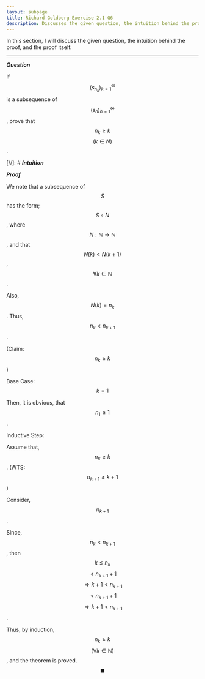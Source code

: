 ```yaml
---
layout: subpage
title: Richard Goldberg Exercise 2.1 Q6
description: Discusses the given question, the intuition behind the proof, and the proof itself
---
```


In this section, I will discuss the given question, the intuition behind the proof, and the
proof itself.

---

_**Question**_

If $$(s_{n_k})_{k=1}^{\infty}$$ is a subsequence of $$(s_n)_{n=1}^{\infty}$$, prove that
$$n_k \geqslant k$$ $$(k \in N)$$.

[//]: # _**Intuition**_

_**Proof**_

We note that a subsequence of $$S$$ has the form; $$S \circ N$$, where
$$N: \mathbb{N} \to \mathbb{N}$$, and that $$N(k) < N(k + 1)$$,
$$\forall k \in \mathbb{N}$$.

Also, $$N(k) = n_k$$. Thus, $$n_k < n_{k + 1}$$.

(Claim: $$n_k \geqslant k$$)

Base Case: $$k = 1$$

Then, it is obvious, that $$n_1 \geqslant 1$$.

Inductive Step:

Assume that, $$n_k \geqslant k$$. (WTS: $$n_{k + 1} \geqslant k + 1$$)

Consider, $$n_{k + 1}$$.

Since, $$n_k < n_{k + 1}$$, then $$k \leqslant n_k$$ $$< n_{k + 1} + 1$$
$$\Longrightarrow k + 1 < n_{k + 1}$$ $$< n_{k + 1} + 1$$
$$\Longrightarrow k + 1 < n_{k + 1}$$.

Thus, by induction, $$n_k \geqslant k$$ $$(\forall k \in \mathbb{N})$$, and the
theorem is proved. $$\blacksquare$$
